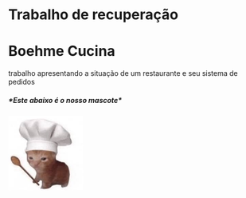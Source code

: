 # Trabalho de recuperação

<h1>Boehme Cucina</h1>

<p> trabalho apresentando a situação de um restaurante e seu sistema de pedidos </p>

<h5> *Este abaixo é o nosso mascote* </h5>

<img src="./image/cat.jpg" style="width:150px;height:auto">
